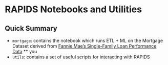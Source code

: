 # RAPIDS Notebooks and Utilities

## Quick Summary

* `mortgage`: contains the notebook which runs ETL + ML on the Mortgage Dataset derived from [Fannie Mae’s Single-Family Loan Performance Data](http://www.fanniemae.com/portal/funding-the-market/data/loan-performance-data.html)
** you
* `utils`: contains a set of useful scripts for interacting with RAPIDS
